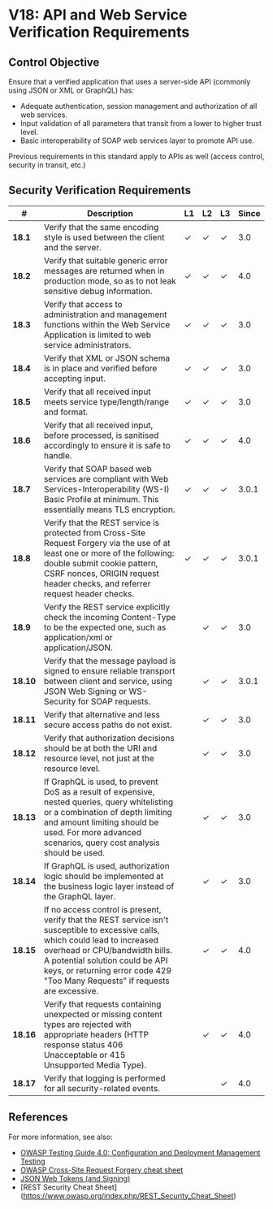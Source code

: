 # V18: API and Web Service Verification Requirements

## Control Objective

Ensure that a verified application that uses a server-side API (commonly using JSON or XML or GraphQL) has:

* Adequate authentication, session management and authorization of all web services.
* Input validation of all parameters that transit from a lower to higher trust level.
* Basic interoperability of SOAP web services layer to promote API use.

Previous requirements in this standard apply to APIs as well (access control, security in transit, etc.)

## Security Verification Requirements

| # | Description | L1 | L2 | L3 | Since |
| --- | --- | --- | --- | -- | -- |
| **18.1** | Verify that the same encoding style is used between the client and the server. | ✓ | ✓ | ✓ | 3.0 |
| **18.2** | Verify that suitable generic error messages are returned when in production mode, so as to not leak sensitive debug information. | ✓ | ✓ | ✓ | 4.0 |
| **18.3** | Verify that access to administration and management functions within the Web Service Application is limited to web service administrators. | ✓ | ✓ | ✓ | 3.0 |
| **18.4** | Verify that XML or JSON schema is in place and verified before accepting input. | ✓ | ✓ | ✓ | 3.0 |
| **18.5** | Verify that all received input meets service type/length/range and format. | ✓ | ✓ | ✓ | 3.0 |
| **18.6** | Verify that all received input, before processed, is sanitised accordingly to ensure it is safe to handle. | ✓ | ✓ | ✓ | 4.0 |
| **18.7** | Verify that SOAP based web services are compliant with Web Services-Interoperability (WS-I) Basic Profile at minimum. This essentially means TLS encryption.  | ✓ | ✓ | ✓ | 3.0.1 |
| **18.8** | Verify that the REST service is protected from Cross-Site Request Forgery via the use of at least one or more of the following: double submit cookie pattern, CSRF nonces, ORIGIN request header checks, and referrer request header checks. | ✓ | ✓ | ✓ | 3.0.1 |
| **18.9** | Verify the REST service explicitly check the incoming Content-Type to be the expected one, such as application/xml or application/JSON. |  | ✓ | ✓ | 3.0 |
| **18.10** | Verify that the message payload is signed to ensure reliable transport between client and service, using JSON Web Signing or WS-Security for SOAP requests. |  | ✓ | ✓ | 3.0.1 |
| **18.11** | Verify that alternative and less secure access paths do not exist. |  | ✓ | ✓ | 3.0 |
| **18.12** | Verify that authorization decisions should be at both the URI and resource level, not just at the resource level. |  | ✓ | ✓ | 3.0 |
| **18.13** | If GraphQL is used, to prevent DoS as a result of expensive, nested queries, query whitelisting or a combination of depth limiting and amount limiting should be used. For more advanced scenarios, query cost analysis should be used. |  | ✓ | ✓ | 3.0 |
| **18.14** | If GraphQL is used, authorization logic should be implemented at the business logic layer instead of the GraphQL layer. |  | ✓ | ✓ | 3.0 |
| **18.15** | If no access control is present, verify that the REST service isn't susceptible to excessive calls, which could lead to increased overhead or CPU/bandwidth bills. A potential solution could be API keys, or returning error code 429 "Too Many Requests" if requests are excessive. |  | ✓ | ✓ | 4.0 |
| **18.16** | Verify that requests containing unexpected or missing content types are rejected with appropriate headers (HTTP response status 406 Unacceptable or 415 Unsupported Media Type). |  | ✓ | ✓ | 4.0 |
| **18.17** | Verify that logging is performed for all security-related events. |  |  | ✓ | 4.0 |


## References

For more information, see also:

* [OWASP Testing Guide 4.0: Configuration and Deployment Management Testing](https://www.owasp.org/index.php/Testing_for_configuration_management)
* [OWASP Cross-Site Request Forgery cheat sheet](https://www.owasp.org/index.php/Cross-Site_Request_Forgery_(CSRF)_Prevention_Cheat_Sheet)
* [JSON Web Tokens (and Signing)](https://jwt.io/)
* [REST Security Cheat Sheet] (https://www.owasp.org/index.php/REST_Security_Cheat_Sheet)
